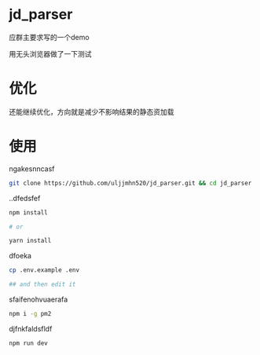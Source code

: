 
# jd_parser

应群主要求写的一个demo

用无头浏览器做了一下测试

# 优化

还能继续优化，方向就是减少不影响结果的静态资加载

# 使用

ngakesnncasf

```bash
git clone https://github.com/uljjmhn520/jd_parser.git && cd jd_parser

```

..dfedsfef

```bash
npm install

# or

yarn install
```

dfoeka


```bash
cp .env.example .env

## and then edit it
```


sfaifenohvuaerafa

```bash
npm i -g pm2
```

djfnkfaldsfldf

```bash
npm run dev
```



